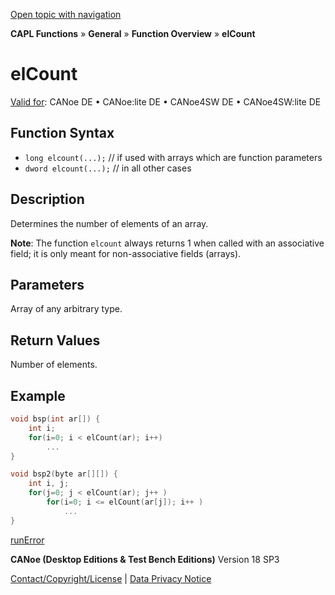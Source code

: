 [Open topic with navigation](../../../../../CANoeDEFamily.htm#Topics/CAPLFunctions/Other/Functions/CAPLfunctionElCount.md)

**CAPL Functions** » **General** » **Function Overview** » **elCount**

# elCount

[Valid for](../../../Shared/FeatureAvailability.md): CANoe DE • CANoe:lite DE • CANoe4SW DE • CANoe4SW:lite DE

## Function Syntax

- `long elcount(...);` // if used with arrays which are function parameters
- `dword elcount(...);` // in all other cases

## Description

Determines the number of elements of an array.

**Note**: The function `elcount` always returns 1 when called with an associative field; it is only meant for non-associative fields (arrays).

## Parameters

Array of any arbitrary type.

## Return Values

Number of elements.

## Example

```c
void bsp(int ar[]) {
    int i;
    for(i=0; i < elCount(ar); i++)
        ...
}

void bsp2(byte ar[][]) {
    int i, j;
    for(j=0; j < elCount(ar); j++ )
        for(i=0; i <= elCount(ar[j]); i++ )
            ...
}
```

[runError](CAPLfunctionRunError.md)

**CANoe (Desktop Editions & Test Bench Editions)** Version 18 SP3

[Contact/Copyright/License](../../../Shared/ContactCopyrightLicense.md) | [Data Privacy Notice](https://www.vector.com/int/en/company/get-info/privacy-policy/)
